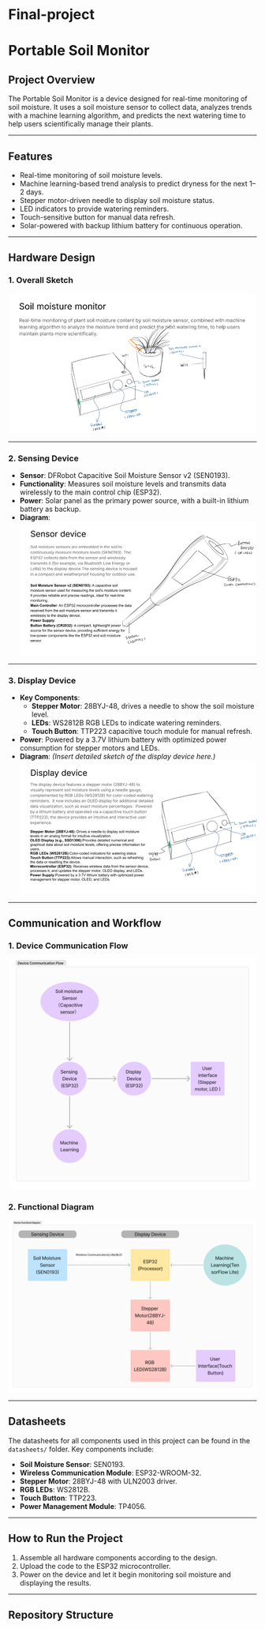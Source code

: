 # Final-project
# Portable Soil Monitor

## Project Overview
The Portable Soil Monitor is a device designed for real-time monitoring of soil moisture. It uses a soil moisture sensor to collect data, analyzes trends with a machine learning algorithm, and predicts the next watering time to help users scientifically manage their plants.

---

## Features
- Real-time monitoring of soil moisture levels.
- Machine learning-based trend analysis to predict dryness for the next 1–2 days.
- Stepper motor-driven needle to display soil moisture status.
- LED indicators to provide watering reminders.
- Touch-sensitive button for manual data refresh.
- Solar-powered with backup lithium battery for continuous operation.

---

## Hardware Design

### 1. Overall Sketch
![Overall Sketch](Slides/1.png)

---

### 2. Sensing Device
- **Sensor**: DFRobot Capacitive Soil Moisture Sensor v2 (SEN0193).
- **Functionality**: Measures soil moisture levels and transmits data wirelessly to the main control chip (ESP32).
- **Power**: Solar panel as the primary power source, with a built-in lithium battery as backup.
- **Diagram**:
![Sensing Device](Slides/2.png)


---

### 3. Display Device
- **Key Components**:
  - **Stepper Motor**: 28BYJ-48, drives a needle to show the soil moisture level.
  - **LEDs**: WS2812B RGB LEDs to indicate watering reminders.
  - **Touch Button**: TTP223 capacitive touch module for manual refresh.
- **Power**: Powered by a 3.7V lithium battery with optimized power consumption for stepper motors and LEDs.
- **Diagram**: *(Insert detailed sketch of the display device here.)*
![Display Device](Slides/3.png)

---

## Communication and Workflow

### 1. Device Communication Flow
![Device Communication Flow](diagrams/Device_Communication_Flow.jpg)

### 2. Functional Diagram
![Device Functional Diagram](diagrams/Device%20Functional%20Diagram.jpg)

---

## Datasheets
The datasheets for all components used in this project can be found in the `datasheets/` folder. Key components include:
- **Soil Moisture Sensor**: SEN0193.
- **Wireless Communication Module**: ESP32-WROOM-32.
- **Stepper Motor**: 28BYJ-48 with ULN2003 driver.
- **RGB LEDs**: WS2812B.
- **Touch Button**: TTP223.
- **Power Management Module**: TP4056.

---

## How to Run the Project
1. Assemble all hardware components according to the design.
2. Upload the code to the ESP32 microcontroller.
3. Power on the device and let it begin monitoring soil moisture and displaying the results.

---

## Repository Structure
